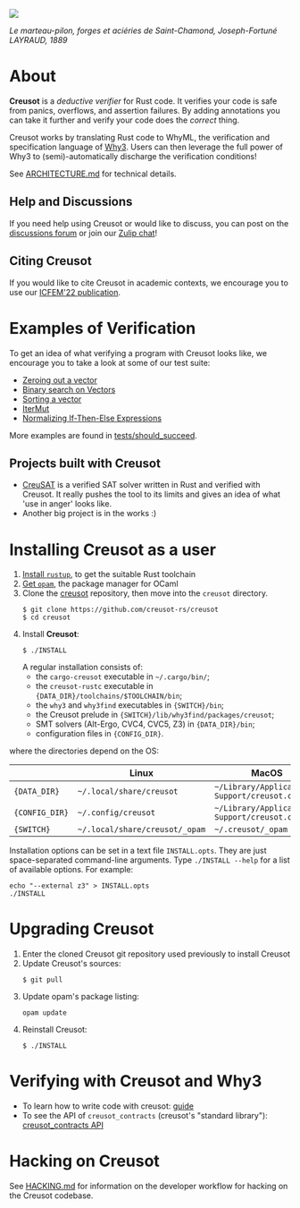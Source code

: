 ![](/static/marteau.jpg)

*Le marteau-pilon, forges et aciéries de Saint-Chamond, Joseph-Fortuné LAYRAUD, 1889*

# About

**Creusot** is a *deductive verifier* for Rust code. It verifies your code is safe from panics, overflows, and assertion failures. By adding annotations you can take it further and verify your code does the *correct* thing.

Creusot works by translating Rust code to WhyML, the verification and specification language of [Why3](https://www.why3.org). Users can then leverage the full power of Why3 to (semi)-automatically discharge the verification conditions!

See [ARCHITECTURE.md](ARCHITECTURE.md) for technical details.

## Help and Discussions

If you need help using Creusot or would like to discuss, you can post on the [discussions forum](https://github.com/creusot-rs/creusot/discussions) or join our [Zulip chat](https://why3.zulipchat.com/#narrow/stream/341707-creusot)!

## Citing Creusot

If you would like to cite Creusot in academic contexts, we encourage you to use our [ICFEM'22 publication](https://hal.inria.fr/hal-03737878/file/main.pdf).

# Examples of Verification

To get an idea of what verifying a program with Creusot looks like, we encourage you to take a look at some of our test suite:

- [Zeroing out a vector](tests/should_succeed/vector/01.rs)
- [Binary search on Vectors](tests/should_succeed/vector/04_binary_search.rs)
- [Sorting a vector](tests/should_succeed/vector/02_gnome.rs)
- [IterMut](tests/should_succeed/iterators/02_iter_mut.rs)
- [Normalizing If-Then-Else Expressions](tests/should_succeed/ite_normalize.rs)

More examples are found in [tests/should_succeed](tests/should_succeed).

## Projects built with Creusot

- [CreuSAT](https://github.com/sarsko/creusat) is a verified SAT solver written in Rust and verified with Creusot. It really pushes the tool to its limits and gives an idea of what 'use in anger' looks like.
- Another big project is in the works :)

# Installing Creusot as a user

1. [Install `rustup`](https://www.rust-lang.org/tools/install), to get the suitable Rust toolchain
2. [Get `opam`](https://opam.ocaml.org/doc/Install.html), the package manager for OCaml
3. Clone the [creusot](https://github.com/creusot-rs/creusot/) repository,
   then move into the `creusot` directory.
    ```
    $ git clone https://github.com/creusot-rs/creusot
    $ cd creusot
    ```
4. Install **Creusot**:
   ```
   $ ./INSTALL
   ```
   A regular installation consists of:
   - the `cargo-creusot` executable in `~/.cargo/bin/`;
   - the `creusot-rustc` executable in `{DATA_DIR}/toolchains/$TOOLCHAIN/bin`;
   - the `why3` and `why3find` executables in `{SWITCH}/bin`;
   - the Creusot prelude in `{SWITCH}/lib/why3find/packages/creusot`;
   - SMT solvers (Alt-Ergo, CVC4, CVC5, Z3) in `{DATA_DIR}/bin`;
   - configuration files in `{CONFIG_DIR}`.

where the directories depend on the OS:

| | Linux | MacOS |
|-|-|-|
| `{DATA_DIR}` | `~/.local/share/creusot` | `~/Library/Application Support/creusot.creusot` |
| `{CONFIG_DIR}` | `~/.config/creusot` | `~/Library/Application Support/creusot.creusot` |
| `{SWITCH}` | `~/.local/share/creusot/_opam` | `~/.creusot/_opam` |

Installation options can be set in a text file `INSTALL.opts`.
They are just space-separated command-line arguments.
Type `./INSTALL --help` for a list of available options.
For example:

```
echo "--external z3" > INSTALL.opts
./INSTALL
```

# Upgrading Creusot

1. Enter the cloned Creusot git repository used previously to install Creusot
2. Update Creusot's sources:
   ```
   $ git pull
   ```
3. Update opam's package listing:
   ```
   opam update
   ```
4. Reinstall Creusot:
   ```
   $ ./INSTALL
   ```

# Verifying with Creusot and Why3

- To learn how to write code with creusot: [guide](https://creusot-rs.github.io/creusot/guide)
- To see the API of `creusot_contracts` (creusot's "standard library"): [creusot_contracts API](https://creusot-rs.github.io/creusot/doc/creusot_contracts)

# Hacking on Creusot

See [HACKING.md](HACKING.md) for information on the developer workflow for
hacking on the Creusot codebase.
